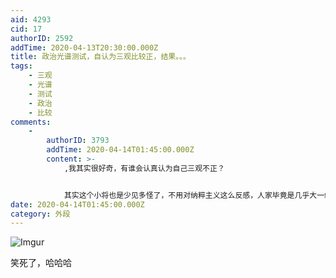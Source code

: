 ```yaml
---
aid: 4293
cid: 17
authorID: 2592
addTime: 2020-04-13T20:30:00.000Z
title: 政治光谱测试，自认为三观比较正，结果。。。
tags:
    - 三观
    - 光谱
    - 测试
    - 政治
    - 比较
comments:
    -
        authorID: 3793
        addTime: 2020-04-14T01:45:00.000Z
        content: >-
            ,我其实很好奇，有谁会认真认为自己三观不正？


            其实这个小将也是少见多怪了，不用对纳粹主义这么反感，人家毕竟是几乎大一统欧洲的，连经典游戏文明系列里都可以采取纳粹主义政策加某些方面的buff。在镜子中看到了自己的形象受不了，于是怪镜子，还是年轻。。。
date: 2020-04-14T01:45:00.000Z
category: 外段
---
```


![Imgur](https://i.imgur.com/owM6f1j.jpg)

笑死了，哈哈哈

